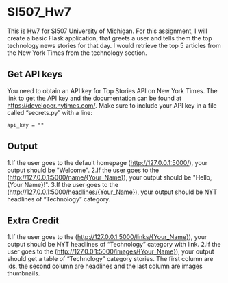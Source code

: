 # SI507_Hw7

This is Hw7 for SI507 University of Michigan. For this assignment, I will create a basic Flask application, that greets a user
and tells them the top technology news stories for that day. I would retrieve the top 5 articles from the New York Times from the technology section.

## Get API keys

You need to obtain an API key for Top Stories API on New York Times. The link to get the API key and the documentation can be found at https://developer.nytimes.com/. Make sure to include your API key in a file called “secrets.py” with a line:
```
api_key = ""
```
## Output
1.If the user goes to the default homepage (http://127.0.0.1:5000/), your output should be "Welcome".
2.If the user goes to the (http://127.0.0.1:5000/name/{Your_Name}), your output should be "Hello, {Your Name}!".
3.If the user goes to the (http://127.0.0.1:5000/headlines/{Your_Name}), your output should be NYT headlines of “Technology” category.

## Extra Credit
1.If the user goes to the (http://127.0.0.1:5000/links/{Your_Name}), your output should be NYT headlines of “Technology” category with link.
2.If the user goes to the (http://127.0.0.1:5000/images/{Your_Name}), your output should get a table of “Technology” category stories. The first column are ids, the second column are headlines and the last column are images thumbnails.


